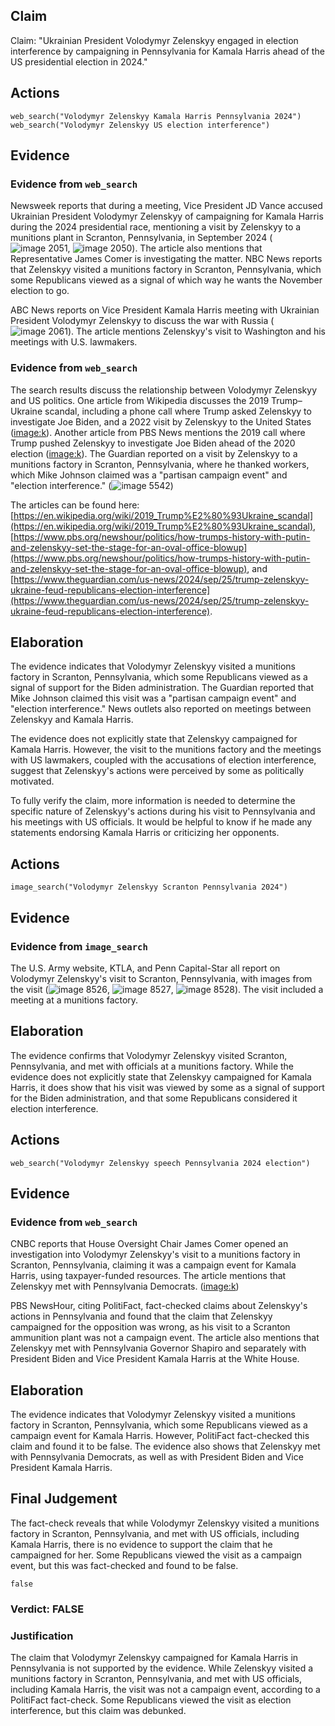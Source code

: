 ## Claim
Claim: "Ukrainian President Volodymyr Zelenskyy engaged in election interference by campaigning in Pennsylvania for Kamala Harris ahead of the US presidential election in 2024."

## Actions
```
web_search("Volodymyr Zelenskyy Kamala Harris Pennsylvania 2024")
web_search("Volodymyr Zelenskyy US election interference")
```

## Evidence
### Evidence from `web_search`
Newsweek reports that during a meeting, Vice President JD Vance accused Ukrainian President Volodymyr Zelenskyy of campaigning for Kamala Harris during the 2024 presidential race, mentioning a visit by Zelenskyy to a munitions plant in Scranton, Pennsylvania, in September 2024 (![image 2051](media/2025-08-07_19-36-1754595372-497160.jpg), ![image 2050](media/2025-08-07_19-36-1754595371-411071.jpg)). The article also mentions that Representative James Comer is investigating the matter. NBC News reports that Zelenskyy visited a munitions factory in Scranton, Pennsylvania, which some Republicans viewed as a signal of which way he wants the November election to go.

ABC News reports on Vice President Kamala Harris meeting with Ukrainian President Volodymyr Zelenskyy to discuss the war with Russia (![image 2061](media/2025-08-07_19-36-1754595394-652958.jpg)). The article mentions Zelenskyy's visit to Washington and his meetings with U.S. lawmakers.


### Evidence from `web_search`
The search results discuss the relationship between Volodymyr Zelenskyy and US politics. One article from Wikipedia discusses the 2019 Trump–Ukraine scandal, including a phone call where Trump asked Zelenskyy to investigate Joe Biden, and a 2022 visit by Zelenskyy to the United States (<image:k>). Another article from PBS News mentions the 2019 call where Trump pushed Zelenskyy to investigate Joe Biden ahead of the 2020 election (<image:k>). The Guardian reported on a visit by Zelenskyy to a munitions factory in Scranton, Pennsylvania, where he thanked workers, which Mike Johnson claimed was a "partisan campaign event" and "election interference." (![image 5542](media/2025-08-29_14-23-1756477426-922140.jpg))

The articles can be found here: [https://en.wikipedia.org/wiki/2019_Trump%E2%80%93Ukraine_scandal](https://en.wikipedia.org/wiki/2019_Trump%E2%80%93Ukraine_scandal), [https://www.pbs.org/newshour/politics/how-trumps-history-with-putin-and-zelenskyy-set-the-stage-for-an-oval-office-blowup](https://www.pbs.org/newshour/politics/how-trumps-history-with-putin-and-zelenskyy-set-the-stage-for-an-oval-office-blowup), and [https://www.theguardian.com/us-news/2024/sep/25/trump-zelenskyy-ukraine-feud-republicans-election-interference](https://www.theguardian.com/us-news/2024/sep/25/trump-zelenskyy-ukraine-feud-republicans-election-interference).


## Elaboration
The evidence indicates that Volodymyr Zelenskyy visited a munitions factory in Scranton, Pennsylvania, which some Republicans viewed as a signal of support for the Biden administration. The Guardian reported that Mike Johnson claimed this visit was a "partisan campaign event" and "election interference." News outlets also reported on meetings between Zelenskyy and Kamala Harris.

The evidence does not explicitly state that Zelenskyy campaigned for Kamala Harris. However, the visit to the munitions factory and the meetings with US lawmakers, coupled with the accusations of election interference, suggest that Zelenskyy's actions were perceived by some as politically motivated.

To fully verify the claim, more information is needed to determine the specific nature of Zelenskyy's actions during his visit to Pennsylvania and his meetings with US officials. It would be helpful to know if he made any statements endorsing Kamala Harris or criticizing her opponents.


## Actions
```
image_search("Volodymyr Zelenskyy Scranton Pennsylvania 2024")
```

## Evidence
### Evidence from `image_search`
The U.S. Army website, KTLA, and Penn Capital-Star all report on Volodymyr Zelenskyy's visit to Scranton, Pennsylvania, with images from the visit (![image 8526](media/2025-08-30_08-55-1756544101-165895.jpg), ![image 8527](media/2025-08-30_08-55-1756544101-713984.jpg), ![image 8528](media/2025-08-30_08-55-1756544102-000419.jpg)). The visit included a meeting at a munitions factory.


## Elaboration
The evidence confirms that Volodymyr Zelenskyy visited Scranton, Pennsylvania, and met with officials at a munitions factory. While the evidence does not explicitly state that Zelenskyy campaigned for Kamala Harris, it does show that his visit was viewed by some as a signal of support for the Biden administration, and that some Republicans considered it election interference.


## Actions
```
web_search("Volodymyr Zelenskyy speech Pennsylvania 2024 election")
```

## Evidence
### Evidence from `web_search`
CNBC reports that House Oversight Chair James Comer opened an investigation into Volodymyr Zelenskyy's visit to a munitions factory in Scranton, Pennsylvania, claiming it was a campaign event for Kamala Harris, using taxpayer-funded resources. The article mentions that Zelenskyy met with Pennsylvania Democrats. (<image:k>)

PBS NewsHour, citing PolitiFact, fact-checked claims about Zelenskyy's actions in Pennsylvania and found that the claim that Zelenskyy campaigned for the opposition was wrong, as his visit to a Scranton ammunition plant was not a campaign event. The article also mentions that Zelenskyy met with Pennsylvania Governor Shapiro and separately with President Biden and Vice President Kamala Harris at the White House.


## Elaboration
The evidence indicates that Volodymyr Zelenskyy visited a munitions factory in Scranton, Pennsylvania, which some Republicans viewed as a campaign event for Kamala Harris. However, PolitiFact fact-checked this claim and found it to be false. The evidence also shows that Zelenskyy met with Pennsylvania Democrats, as well as with President Biden and Vice President Kamala Harris.


## Final Judgement
The fact-check reveals that while Volodymyr Zelenskyy visited a munitions factory in Scranton, Pennsylvania, and met with US officials, including Kamala Harris, there is no evidence to support the claim that he campaigned for her. Some Republicans viewed the visit as a campaign event, but this was fact-checked and found to be false.

`false`

### Verdict: FALSE

### Justification
The claim that Volodymyr Zelenskyy campaigned for Kamala Harris in Pennsylvania is not supported by the evidence. While Zelenskyy visited a munitions factory in Scranton, Pennsylvania, and met with US officials, including Kamala Harris, the visit was not a campaign event, according to a PolitiFact fact-check. Some Republicans viewed the visit as election interference, but this claim was debunked.
